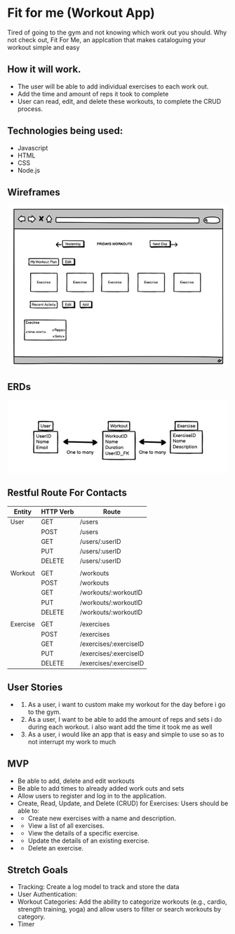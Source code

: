 # Fit for me (Workout App) 

Tired of going to the gym and not knowing which work out you should. Why not check out, Fit For Me, an applcation that makes cataloguing  your workout simple and easy

## How it will work.

* The user will be able to add individual exercises to each work out.
* Add the time and amount of reps it took to complete
* User can read, edit, and delete these workouts, to complete the CRUD process.

## Technologies being used:
* Javascript
* HTML
* CSS 
* Node.js

## Wireframes
![Wireframe](Wireframe.png)
## ERDs
![ERD](ERD2.jpeg)

## Restful Route For Contacts

|      Entity      |      HTTP Verb      |       Route            |
|------------------|---------------------|------------------------|
| User             | GET                 | /users                 |
|                  | POST                | /users                 | 
|                  | GET                 | /users/:userID         |
|                  | PUT                 | /users/:userID         |
|                  | DELETE              | /users/:userID         |
||
| Workout          | GET                 | /workouts              |
|                  | POST                | /workouts              |
|                  | GET                 | /workouts/:workoutID   |
|                  | PUT                 | /workouts/:workoutID   |
|                  | DELETE              | /workouts/:workoutID   |
||
| Exercise         | GET                 | /exercises             |
|                  | POST                | /exercises             |
|                  | GET                 | /exercises/:exerciseID |
|                  | PUT                 | /exercises/:exerciseID |
|                  | DELETE              | /exercises/:exerciseID |



## User Stories
* 1. As a user, i want to custom make my workout for the day before i go to the gym.
* 2. As a user, I want to be able to add the amount of reps and sets i do during each workout. i also want add the time it took me as well
* 3. As a user, i would like an app that is easy and simple to use so as to not interrupt my work to much

##  MVP 
* Be able to add, delete and edit workouts 
* Be able to add times to already added work outs and sets
* Allow users to register and log in to the application.
* Create, Read, Update, and Delete (CRUD) for Exercises: Users should be able to:
* * Create new exercises with a name and description.
* * View a list of all exercises.
* * View the details of a specific exercise.
* * Update the details of an existing exercise.
* * Delete an exercise.

## Stretch Goals
* Tracking: Create a log model to track and store the data
* User Authentication:
* Workout Categories: Add the ability to categorize workouts (e.g., cardio, strength training, yoga) and allow users to filter or search workouts by category.
* Timer